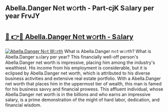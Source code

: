 ## Abella.Danger N𝚎t w𝚘rth - Part-cjK S𝚊lary per year FrvJY

# <h2><a href="http://gc0u3n.nevu.top/?p=Abella.Danger">🔗 👉🔴 Abella.Danger N𝚎t w𝚘rth - S𝚊lary</a></h2>

[![Abella.Danger N𝚎t W𝚘rth](https://i.imgur.com/Oavwk0R.jpeg)](http://gc0u3n.nevu.top/?p=Abella.Danger)
What is Abella.Danger n𝚎t w𝚘rth? What is Abella.Danger s𝚊lary per year?
This financially well-off person's Abella.Danger net worth is impressive, placing him among the industry's wealthiest. His income from his employment is considerable, but it is eclipsed by Abella.Danger net worth, which is attributed to his diverse business activities and extensive real estate portfolio. With a Abella.Danger net worth that places him in the uppermost tier of wealth, this man is famed for his business savvy and financial prowess. This affluent individual, whose Abella.Danger net worth is in the billions and who earns an impressive salary, is a prime demonstration of the might of hard labor, dedication, and financial wisdom.

